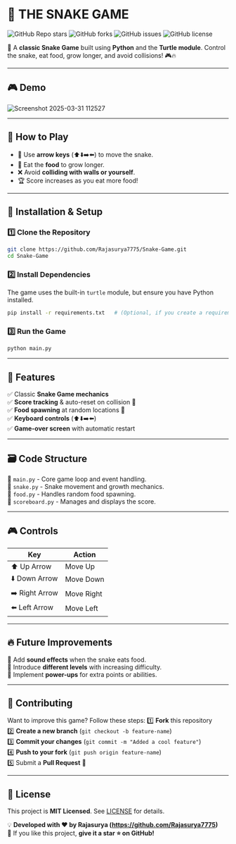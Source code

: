 # 🐍 THE SNAKE GAME

![GitHub Repo stars](https://img.shields.io/github/stars/Rajasurya7775/Snake-Game?style=social)
![GitHub forks](https://img.shields.io/github/forks/Rajasurya7775/Snake-Game?style=social)
![GitHub issues](https://img.shields.io/github/issues/Rajasurya7775/Snake-Game)
![GitHub license](https://img.shields.io/github/license/Rajasurya7775/Snake-Game)

🚀 A **classic Snake Game** built using **Python** and the **Turtle module**. Control the snake, eat food, grow longer, and avoid collisions! 🎮🔥

---
## 🎮 Demo
![Screenshot 2025-03-31 112527](https://github.com/user-attachments/assets/2ce9157a-a7a0-4360-975d-34ba1fa224ef)

---
## 📌 How to Play
- 🎯 Use **arrow keys** (⬆️⬇️➡️⬅️) to move the snake.
- 🍎 Eat the **food** to grow longer.
- ❌ Avoid **colliding with walls or yourself**.
- 🏆 Score increases as you eat more food!

---
## 🔧 Installation & Setup
### 1️⃣ Clone the Repository
```sh
git clone https://github.com/Rajasurya7775/Snake-Game.git
cd Snake-Game
```
### 2️⃣ Install Dependencies
The game uses the built-in `turtle` module, but ensure you have Python installed.
```sh
pip install -r requirements.txt   # (Optional, if you create a requirements file)
```
### 3️⃣ Run the Game
```sh
python main.py
```

---
## 🚀 Features
✅ Classic **Snake Game mechanics**  
✅ **Score tracking** & auto-reset on collision 🌟  
✅ **Food spawning** at random locations 🍓  
✅ **Keyboard controls** (⬆️⬇️➡️⬅️)  
✅ **Game-over screen** with automatic restart  

---
## 🗃️ Code Structure
📂 `main.py` - Core game loop and event handling.  
📂 `snake.py` - Snake movement and growth mechanics.  
📂 `food.py` - Handles random food spawning.  
📂 `scoreboard.py` - Manages and displays the score.  

---
## 🎮 Controls
| Key | Action |
|----|--------|
| ⬆️ Up Arrow | Move Up |
| ⬇️ Down Arrow | Move Down |
| ➡️ Right Arrow | Move Right |
| ⬅️ Left Arrow | Move Left |

---
## 🔥 Future Improvements
🔹 Add **sound effects** when the snake eats food.  
🔹 Introduce **different levels** with increasing difficulty.  
🔹 Implement **power-ups** for extra points or abilities.  

---
## 👤 Contributing
Want to improve this game? Follow these steps:
1️⃣ **Fork** this repository  
2️⃣ **Create a new branch** (`git checkout -b feature-name`)  
3️⃣ **Commit your changes** (`git commit -m "Added a cool feature"`)  
4️⃣ **Push to your fork** (`git push origin feature-name`)  
5️⃣ Submit a **Pull Request** 🚀  

---
## 📜 License
This project is **MIT Licensed**. See [LICENSE](LICENSE) for details.  

💡 **Developed with ❤️ by Rajasurya (https://github.com/Rajasurya7775)**  
🌟 If you like this project, **give it a star ⭐ on GitHub!**  

